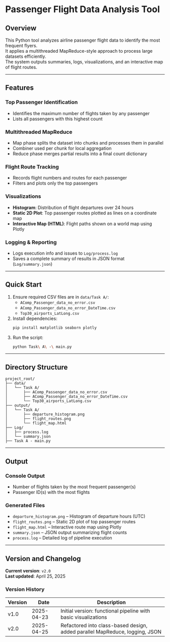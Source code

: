 
# Passenger Flight Data Analysis Tool

## Overview

This Python tool analyzes airline passenger flight data to identify the most frequent flyers.  
It applies a multithreaded MapReduce-style approach to process large datasets efficiently.  
The system outputs summaries, logs, visualizations, and an interactive map of flight routes.

---

## Features

### **Top Passenger Identification**
- Identifies the maximum number of flights taken by any passenger
- Lists all passengers with this highest count

### **Multithreaded MapReduce**
- Map phase splits the dataset into chunks and processes them in parallel
- Combiner used per chunk for local aggregation
- Reduce phase merges partial results into a final count dictionary

### **Flight Route Tracking**
- Records flight numbers and routes for each passenger
- Filters and plots only the top passengers

### **Visualizations**
- **Histogram**: Distribution of flight departures over 24 hours
- **Static 2D Plot**: Top passenger routes plotted as lines on a coordinate map
- **Interactive Map (HTML)**: Flight paths shown on a world map using Plotly

### **Logging & Reporting**
- Logs execution info and issues to `Log/process.log`
- Saves a complete summary of results in JSON format (`Log/summary.json`)

---

## Quick Start

1. Ensure required CSV files are in `data/Task A/`:
   - `AComp_Passenger_data_no_error.csv`
   - `AComp_Passenger_data_no_error_DateTime.csv`
   - `Top30_airports_LatLong.csv`
2. Install dependencies:
   ```bash
   pip install matplotlib seaborn plotly
   ```
3. Run the script:
   ```bash
   python Task\ A\ -\ main.py
   ```

---

## Directory Structure

```
project_root/
├── data/
│   └── Task A/
│       ├── AComp_Passenger_data_no_error.csv
│       ├── AComp_Passenger_data_no_error_DateTime.csv
│       └── Top30_airports_LatLong.csv
├── output/
│   └── Task A/
│       ├── departure_histogram.png
│       ├── flight_routes.png
│       └── flight_map.html
├── Log/
│   ├── process.log
│   └── summary.json
├── Task A - main.py
```

---

## Output

### Console Output
- Number of flights taken by the most frequent passenger(s)
- Passenger ID(s) with the most flights

### Generated Files
- `departure_histogram.png` – Histogram of departure hours (UTC)
- `flight_routes.png` – Static 2D plot of top passenger routes
- `flight_map.html` – Interactive route map using Plotly
- `summary.json` – JSON output summarizing flight counts
- `process.log` – Detailed log of pipeline execution

---

## Version and Changelog

**Current version**: `v2.0`  
**Last updated**: April 25, 2025

### Version History

| Version | Date       | Description                                                                 |
|---------|------------|-----------------------------------------------------------------------------|
| v1.0    | 2025-04-23 | Initial version: functional pipeline with basic visualizations              |
| v2.0    | 2025-04-25 | Refactored into class-based design, added parallel MapReduce, logging, JSON |

